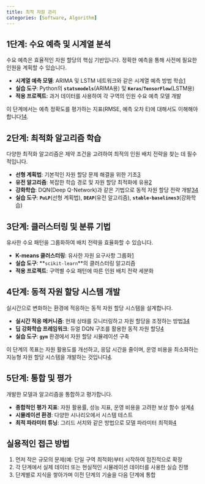 ```yaml
---
title: 최적 자원 관리
categories: [Software, Algorithm]
---
```




## **1단계: 수요 예측 및 시계열 분석**

수요 예측은 효율적인 자원 할당의 핵심 기반입니다. 정확한 예측을 통해 사전에 필요한 인원을 계획할 수 있습니다.

- **시계열 예측 모델**: ARIMA 및 LSTM 네트워크와 같은 시계열 예측 방법 학습[1](https://www.iieta.org/download/file/fid/156414)
- **실습 도구**: Python의 **`statsmodels`**(ARIMA용) 및 **`Keras`**/**`TensorFlow`**(LSTM용)
- **적용 프로젝트**: 과거 데이터를 사용하여 각 구역의 인원 수요 예측 모델 개발

이 단계에서는 예측 정확도를 평가하는 지표(RMSE, 예측 오차 E)에 대해서도 이해해야 합니다[1](https://www.iieta.org/download/file/fid/156414)[4](https://www.clausiuspress.com/assets/default/article/2025/03/12/article_1741792840.pdf).

## **2단계: 최적화 알고리즘 학습**

다양한 최적화 알고리즘은 제약 조건을 고려하여 최적의 인원 배치 전략을 찾는 데 필수적입니다.

- **선형 계획법**: 기본적인 자원 할당 문제 해결을 위한 기초[3](https://easychair.org/publications/preprint/RZ13/open)
- **유전 알고리즘**: 복잡한 학습 경로 및 자원 할당 최적화에 유용[2](https://www.shs-conferences.org/articles/shsconf/pdf/2025/04/shsconf_messd2025_02031.pdf)
- **강화학습**: DQN(Deep Q-Network)과 같은 기법으로 동적 자원 할당 전략 개발[3](https://easychair.org/publications/preprint/RZ13/open)[4](https://www.clausiuspress.com/assets/default/article/2025/03/12/article_1741792840.pdf)
- **실습 도구**: **`PuLP`**(선형 계획법), **`DEAP`**(유전 알고리즘), **`stable-baselines3`**(강화학습)

## **3단계: 클러스터링 및 분류 기법**

유사한 수요 패턴을 그룹화하여 배치 전략을 효율화할 수 있습니다.

- **K-means 클러스터링**: 유사한 자원 요구사항 그룹화[1](https://www.iieta.org/download/file/fid/156414)
- **실습 도구**: **`scikit-learn`**의 클러스터링 알고리즘
- **적용 프로젝트**: 구역별 수요 패턴에 따른 인원 배치 전략 세분화

## **4단계: 동적 자원 할당 시스템 개발**

실시간으로 변화하는 환경에 적응하는 동적 자원 할당 시스템을 설계합니다.

- **실시간 적응 메커니즘**: 현재 상태를 모니터링하고 자원 할당을 조정하는 방법[3](https://easychair.org/publications/preprint/RZ13/open)[4](https://www.clausiuspress.com/assets/default/article/2025/03/12/article_1741792840.pdf)
- **딥 강화학습 프레임워크**: 듀얼 DQN 구조를 활용한 동적 자원 할당[4](https://www.clausiuspress.com/assets/default/article/2025/03/12/article_1741792840.pdf)
- **실습 도구**: **`gym`** 환경에서 자원 할당 시뮬레이션 구축

이 단계의 목표는 자원 활용도를 개선하고, 응답 시간을 줄이며, 운영 비용을 최소화하는 지능형 자원 할당 시스템을 개발하는 것입니다[4](https://www.clausiuspress.com/assets/default/article/2025/03/12/article_1741792840.pdf).

## **5단계: 통합 및 평가**

개발한 모델과 알고리즘을 통합하고 평가합니다.

- **종합적인 평가 지표**: 자원 활용률, 성능 지표, 운영 비용을 고려한 보상 함수 설계[4](https://www.clausiuspress.com/assets/default/article/2025/03/12/article_1741792840.pdf)
- **시뮬레이션 환경**: 다양한 시나리오에서 시스템 테스트
- **최적 파라미터 튜닝**: 그리드 서치와 같은 방법으로 모델 파라미터 최적화[4](https://www.clausiuspress.com/assets/default/article/2025/03/12/article_1741792840.pdf)

## **실용적인 접근 방법**

1. 먼저 작은 규모의 문제(예: 단일 구역 최적화)부터 시작하여 점진적으로 확장
2. 각 단계에서 실제 데이터 또는 현실적인 시뮬레이션 데이터를 사용한 실습 진행
3. 단계별로 지식을 쌓아가며 이전 단계의 기술을 다음 단계에 통합